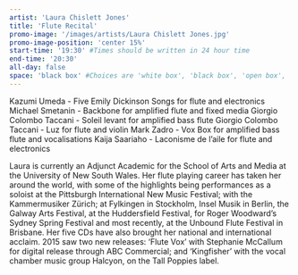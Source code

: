 ```yaml
---
artist: 'Laura Chislett Jones'
title: 'Flute Recital'
promo-image: '/images/artists/Laura Chislett Jones.jpg'
promo-image-position: 'center 15%'
start-time: '19:30' #Times should be written in 24 hour time
end-time: '20:30'
all-day: false
space: 'black box' #Choices are 'white box', 'black box', 'open box', 'grounds'
---
```

<!-- Description -->
Kazumi Umeda - Five Emily Dickinson Songs for flute and electronics
Michael Smetanin - Backbone for amplified flute and fixed media
Giorgio Colombo Taccani - Soleil levant for amplified bass flute
Giorgio Colombo Taccani - Luz for flute and violin
Mark Zadro - Vox Box for amplified bass flute and vocalisations
Kaija Saariaho - Laconisme de l’aile for flute and electronics
<!-- Bio -->
Laura is currently an Adjunct Academic for the School of Arts and Media at the University of New South Wales. Her flute playing career has taken her around the world, with some of the highlights being performances as a soloist at the Pittsburgh International New Music Festival; with the Kammermusiker Zürich; at Fylkingen in Stockholm, Insel Musik in Berlin, the Galway Arts Festival, at the Huddersfield Festival, for Roger Woodward’s Sydney Spring Festival and most recently, at the Unbound Flute Festival in Brisbane. Her five CDs have also brought her national and international acclaim. 2015 saw two new releases: ‘Flute Vox’ with Stephanie McCallum for digital release through ABC Commercial; and ‘Kingfisher’ with the vocal chamber music group Halcyon, on the Tall Poppies label.
